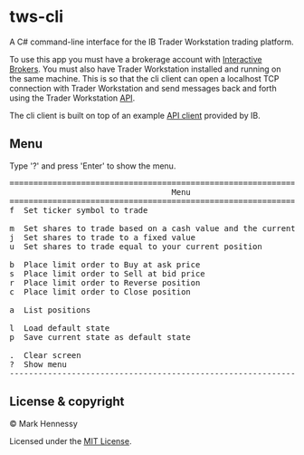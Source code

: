 # tws-cli

A C# command-line interface for the IB Trader Workstation trading platform.

To use this app you must have a brokerage account with [Interactive Brokers](https://www.interactivebrokers.com/en/home.php). You must also have Trader Workstation installed and running on the same machine. This is so that the cli client can open a localhost TCP connection with Trader Workstation and send messages back and forth using the Trader Workstation [API](http://interactivebrokers.github.io/tws-api/index.html).

The cli client is built on top of an example [API client](http://interactivebrokers.github.io) provided by IB.


## Menu
Type '?' and press 'Enter' to show the menu.
<pre>
========================================================================
                                  Menu
========================================================================
f  Set ticker symbol to trade

m  Set shares to trade based on a cash value and the current share price
j  Set shares to trade to a fixed value
u  Set shares to trade equal to your current position

b  Place limit order to Buy at ask price
s  Place limit order to Sell at bid price
r  Place limit order to Reverse position
c  Place limit order to Close position

a  List positions

l  Load default state
p  Save current state as default state

.  Clear screen
?  Show menu
------------------------------------------------------------------------
</pre>

## License & copyright

© Mark Hennessy

Licensed under the [MIT License](LICENSE).
